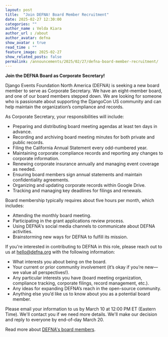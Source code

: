 ```yaml
---
layout: post
title:  "Join DEFNA! Board Member Recruitment"
date: 2025-02-27 12:30:00
categories: ""
author_name : Velda Kiara
author_url : /about
author_avatar: defna
show_avatar : true
read_time : ""
feature_image: 2025-02-27
show_related_posts: false
permalink: /announcements/2025/02/27/defna-board-member-recruitment/
---
```


**Join the DEFNA Board as Corporate Secretary!**

Django Events Foundation North America (DEFNA) is seeking a new board member to serve as Corporate Secretary. We have an eight-member board, and one of our board members stepped down. We are looking for someone who is passionate about supporting the DjangoCon US community and can help maintain the organization’s compliance and records.

As Corporate Secretary, your responsibilities will include:

- Preparing and distributing board meeting agendas at least ten days in advance.
- Recording and archiving board meeting minutes for both private and public records.
- Filing the California Annual Statement every odd-numbered year.
- Maintaining corporate compliance records and reporting any changes to corporate information.
- Renewing corporate insurance annually and managing event coverage as needed.
- Ensuring board members sign annual statements and maintain confidentiality agreements.
- Organizing and updating corporate records within Google Drive.
- Tracking and managing key deadlines for filings and renewals.

Board membership typically requires about five hours per month, which includes:

- Attending the monthly board meeting.
- Participating in the grant applications review process.
- Using DEFNA's social media channels to communicate about DEFNA activities.
- Brainstorming new ways for DEFNA to fulfill its mission.

If you're interested in contributing to DEFNA in this role, please reach out to us at [hello@defna.org](mailto\:hello@defna.org) with the following information:

- What interests you about being on the board.
- Your current or prior community involvement (it’s okay if you’re new—we value all perspectives!).
- Any particular interests you have (board meeting organization, compliance tracking, corporate filings, record management, etc.).
- Any ideas for expanding DEFNA’s reach in the open-source community.
- Anything else you’d like us to know about you as a potential board member.

Please email your information to us by March 10 at 12:00 PM ET (Eastern Time). We'll contact you if we need more details. We'll make our decision and reply to everyone by end-of-day March 20.

Read more about [DEFNA's board members](https://www.defna.org/about/).